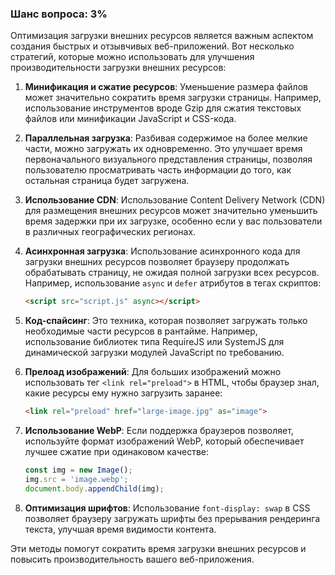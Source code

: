 ### Шанс вопроса: 3%

Оптимизация загрузки внешних ресурсов является важным аспектом создания быстрых и отзывчивых веб-приложений. Вот несколько стратегий, которые можно использовать для улучшения производительности загрузки внешних ресурсов:

1. **Минификация и сжатие ресурсов**: Уменьшение размера файлов может значительно сократить время загрузки страницы. Например, использование инструментов вроде Gzip для сжатия текстовых файлов или минификации JavaScript и CSS-кода.

2. **Параллельная загрузка**: Разбивая содержимое на более мелкие части, можно загружать их одновременно. Это улучшает время первоначального визуального представления страницы, позволяя пользователю просматривать часть информации до того, как остальная страница будет загружена.

3. **Использование CDN**: Использование Content Delivery Network (CDN) для размещения внешних ресурсов может значительно уменьшить время задержки при их загрузке, особенно если у вас пользователи в различных географических регионах.

4. **Асинхронная загрузка**: Использование асинхронного кода для загрузки внешних ресурсов позволяет браузеру продолжать обрабатывать страницу, не ожидая полной загрузки всех ресурсов. Например, использование `async` и `defer` атрибутов в тегах скриптов:
   ```html
   <script src="script.js" async></script>
   ```

5. **Код-спайсинг**: Это техника, которая позволяет загружать только необходимые части ресурсов в рантайме. Например, использование библиотек типа RequireJS или SystemJS для динамической загрузки модулей JavaScript по требованию.

6. **Прелоад изображений**: Для больших изображений можно использовать тег `<link rel="preload">` в HTML, чтобы браузер знал, какие ресурсы ему нужно загрузить заранее:
   ```html
   <link rel="preload" href="large-image.jpg" as="image">
   ```

7. **Использование WebP**: Если поддержка браузеров позволяет, используйте формат изображений WebP, который обеспечивает лучшее сжатие при одинаковом качестве:
   ```javascript
   const img = new Image();
   img.src = 'image.webp';
   document.body.appendChild(img);
   ```

8. **Оптимизация шрифтов**: Использование `font-display: swap` в CSS позволяет браузеру загружать шрифты без прерывания рендеринга текста, улучшая время видимости контента.

Эти методы помогут сократить время загрузки внешних ресурсов и повысить производительность вашего веб-приложения.